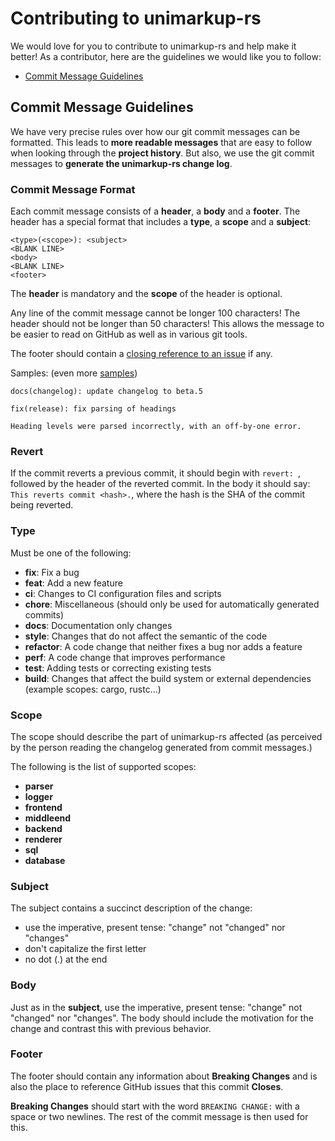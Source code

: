# Contributing to unimarkup-rs

We would love for you to contribute to unimarkup-rs and help make it better!
As a contributor, here are the guidelines we would like you to follow:

- [Commit Message Guidelines](#commit)

## <a name="commit"></a> Commit Message Guidelines

We have very precise rules over how our git commit messages can be formatted.  This leads to **more
readable messages** that are easy to follow when looking through the **project history**.  But also,
we use the git commit messages to **generate the unimarkup-rs change log**.

### Commit Message Format
Each commit message consists of a **header**, a **body** and a **footer**.  The header has a special
format that includes a **type**, a **scope** and a **subject**:

```
<type>(<scope>): <subject>
<BLANK LINE>
<body>
<BLANK LINE>
<footer>
```

The **header** is mandatory and the **scope** of the header is optional.

Any line of the commit message cannot be longer 100 characters! The header should not be longer than 50 characters!
This allows the message to be easier to read on GitHub as well as in various git tools.

The footer should contain a [closing reference to an issue](https://help.github.com/articles/closing-issues-via-commit-messages/) if any.

Samples: (even more [samples](https://github.com/Unimarkup/unimarkup-rs/commits/main))

```
docs(changelog): update changelog to beta.5
```
```
fix(release): fix parsing of headings

Heading levels were parsed incorrectly, with an off-by-one error.
```

### Revert
If the commit reverts a previous commit, it should begin with `revert: `, followed by the header of the reverted commit. 
In the body it should say: `This reverts commit <hash>.`, where the hash is the SHA of the commit being reverted.

### Type
Must be one of the following:

* **fix**: Fix a bug
* **feat**: Add a new feature
* **ci**: Changes to CI configuration files and scripts
* **chore**: Miscellaneous (should only be used for automatically generated commits)
* **docs**: Documentation only changes
* **style**: Changes that do not affect the semantic of the code
* **refactor**: A code change that neither fixes a bug nor adds a feature
* **perf**: A code change that improves performance
* **test**: Adding tests or correcting existing tests
* **build**: Changes that affect the build system or external dependencies (example scopes: cargo, rustc...)

### Scope
The scope should describe the part of unimarkup-rs affected (as perceived by the person reading the changelog generated from commit messages.)

The following is the list of supported scopes:

* **parser**
* **logger**
* **frontend**
* **middleend**
* **backend**
* **renderer**
* **sql**
* **database**

### Subject
The subject contains a succinct description of the change:

* use the imperative, present tense: "change" not "changed" nor "changes"
* don't capitalize the first letter
* no dot (.) at the end

### Body
Just as in the **subject**, use the imperative, present tense: "change" not "changed" nor "changes".
The body should include the motivation for the change and contrast this with previous behavior.

### Footer
The footer should contain any information about **Breaking Changes** and is also the place to
reference GitHub issues that this commit **Closes**.

**Breaking Changes** should start with the word `BREAKING CHANGE:` with a space or two newlines. The rest of the commit message is then used for this.